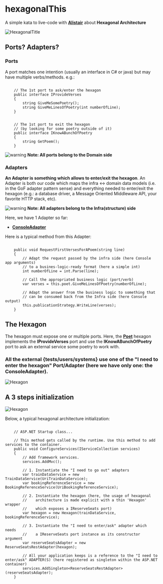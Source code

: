 # hexagonalThis
A simple kata to live-code with [__Alistair__](http://alistair.cockburn.us/) about __Hexagonal Architecture__


![HexagonalTitle](https://github.com/tpierrain/hexagonalThis/blob/confCallWithAlistair/HexagonalInANutshell.png?raw=true)


## Ports? Adapters?

### Ports
A port matches one intention (usually an interface in C# or java) but may have multiple verbs/methods. e.g.:

````CSharp

    // The 1st port to ask/enter the hexagon
    public interface IProvideVerses
    {
        string GiveMeSomePoetry();
        string GiveMeLinesOfPoetry(int numberOfLine);
    }


    // The 1st port to exit the hexagon 
    // (by looking for some poetry outside of it)
    public interface IKnowABunchOfPoetry
    {
        string GetPoem();
    }

````


![warning](https://github.com/tpierrain/hexagonalThis/blob/confCallWithAlistair/warning.png?raw=true)  __Note: All ports belong to the Domain side__


### Adapters
__An Adapter is something which allows to enter/exit the hexagon__. An Adapter is both our code which maps the infra <-> domain data models (i.e. in the GoF adapter pattern sense) and everything needed to enter/exit the hexagon (e.g.: a database driver, a Message Oriented Middleware API, your favorite HTTP stack, etc).

![warning](https://github.com/tpierrain/hexagonalThis/blob/confCallWithAlistair/warning.png?raw=true)  __Note: All adapters belong to the Infra(structure) side__



Here, we have 1 Adapter so far:
 - [__ConsoleAdapter__](https://github.com/tpierrain/hexagonalThis/blob/confCallWithAlistair/HexagonalThis.Console/Adapters/ConsoleAdapter.cs)

Here is a typical method from this Adapter:

````CSharp

    public void RequestFirstVersesForAPoem(string line)
    {
        // Adapt the request passed by the infra side (here Console app arguments) 
        // to a busines-logic-ready format (here a simple int)
        int numberOfLine = int.Parse(line);

        // Call the appropriated business logic (port/verb)
        var verses = this.poet.GiveMeLinesOfPoetry(numberOfLine);

        // Adapt the answer from the business logic to something that
        // can be consumed back from the Infra side (here Console output)
        this.publicationStrategy.WriteLine(verses);
    }

````

## The Hexagon

The hexagon must expose one or multiple ports. Here, the [__Poet__](https://github.com/tpierrain/hexagonalThis/blob/confCallWithAlistair/HexagonalThis.Domain/Poet.cs#L13) hexagon implements the __IProvideVerses__ port and use the __IKnowABunchOfPoetry__ port to ask an external service some poetry to work with.

### __All the external {tests/users/systems} use one of the "I need to enter the hexagon" Port/Adapter__ (here we have only one: the ConsoleAdapter).

![Hexagon](https://github.com/tpierrain/hexagonalThis/blob/confCallWithAlistair/HexagonalThis.png?raw=true)


## A 3 steps initialization

![Hexagon](https://github.com/tpierrain/hexagonalThis/blob/confCallWithAlistair/A3StepsInitialization.PNG?raw=true)

Below, a typical hexagonal architecture initialization:


````CSharp

    // ASP.NET Startup class...

    // This method gets called by the runtime. Use this method to add services to the container.
    public void ConfigureServices(IServiceCollection services)
    {
        // Add framework services.
        services.AddMvc();

        // 1. Instantiate the "I need to go out" adapters
        var trainDataService = new TrainDataService(UriTrainDataService);
        var bookingReferenceService = new BookingReferenceService(UriBookingReferenceService);

        // 2. Instantiate the hexagon (here, the usage of hexagonal 
        //    architecture is made explicit with a thin 'Hexagon' wrapper
        //    which exposes a IReserveSeats port)
        var hexagon = new Hexagon(trainDataService, bookingReferenceService);

        // 3. Instantiate the "I need to enter/ask" adapter which needs
        //    a IReserveSeats port instance as its constructor argument
        var reserveSeatsAdapter = new ReserveSeatsRestAdapter(hexagon);

        // All your application keeps is a reference to the "I need to enter/ask" ADAPTER(S) (here registered as singleton within the ASP.NET container)
        services.AddSingleton<ReserveSeatsRestAdapter>(reserveSeatsAdapter);
    }

````